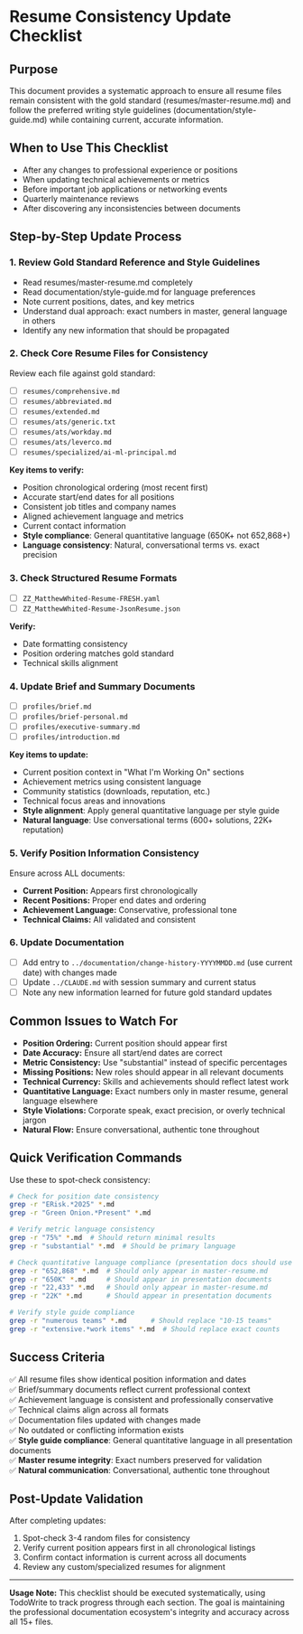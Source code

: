 # Resume Consistency Update Checklist

## Purpose
This document provides a systematic approach to ensure all resume files remain consistent with the gold standard (resumes/master-resume.md) and follow the preferred writing style guidelines (documentation/style-guide.md) while containing current, accurate information.

## When to Use This Checklist
- After any changes to professional experience or positions
- When updating technical achievements or metrics
- Before important job applications or networking events
- Quarterly maintenance reviews
- After discovering any inconsistencies between documents

## Step-by-Step Update Process

### 1. Review Gold Standard Reference and Style Guidelines
- Read resumes/master-resume.md completely
- Read documentation/style-guide.md for language preferences
- Note current positions, dates, and key metrics
- Understand dual approach: exact numbers in master, general language in others
- Identify any new information that should be propagated

### 2. Check Core Resume Files for Consistency
Review each file against gold standard:
- [ ] `resumes/comprehensive.md`
- [ ] `resumes/abbreviated.md` 
- [ ] `resumes/extended.md`
- [ ] `resumes/ats/generic.txt`
- [ ] `resumes/ats/workday.md`
- [ ] `resumes/ats/leverco.md`
- [ ] `resumes/specialized/ai-ml-principal.md`

**Key items to verify:**
- Position chronological ordering (most recent first)
- Accurate start/end dates for all positions
- Consistent job titles and company names
- Aligned achievement language and metrics
- Current contact information
- **Style compliance**: General quantitative language (650K+ not 652,868+)
- **Language consistency**: Natural, conversational terms vs. exact precision

### 3. Check Structured Resume Formats
- [ ] `ZZ_MatthewWhited-Resume-FRESH.yaml`
- [ ] `ZZ_MatthewWhited-Resume-JsonResume.json`

**Verify:**
- Date formatting consistency
- Position ordering matches gold standard
- Technical skills alignment

### 4. Update Brief and Summary Documents
- [ ] `profiles/brief.md`
- [ ] `profiles/brief-personal.md`
- [ ] `profiles/executive-summary.md`
- [ ] `profiles/introduction.md`

**Key items to update:**
- Current position context in "What I'm Working On" sections
- Achievement metrics using consistent language
- Community statistics (downloads, reputation, etc.)
- Technical focus areas and innovations
- **Style alignment**: Apply general quantitative language per style guide
- **Natural language**: Use conversational terms (600+ solutions, 22K+ reputation)

### 5. Verify Position Information Consistency
Ensure across ALL documents:
- **Current Position:** Appears first chronologically
- **Recent Positions:** Proper end dates and ordering
- **Achievement Language:** Conservative, professional tone
- **Technical Claims:** All validated and consistent

### 6. Update Documentation
- [ ] Add entry to `../documentation/change-history-YYYYMMDD.md` (use current date) with changes made
- [ ] Update `../CLAUDE.md` with session summary and current status
- [ ] Note any new information learned for future gold standard updates

## Common Issues to Watch For
- **Position Ordering:** Current position should appear first
- **Date Accuracy:** Ensure all start/end dates are correct
- **Metric Consistency:** Use "substantial" instead of specific percentages
- **Missing Positions:** New roles should appear in all relevant documents
- **Technical Currency:** Skills and achievements should reflect latest work
- **Quantitative Language:** Exact numbers only in master resume, general language elsewhere
- **Style Violations:** Corporate speak, exact precision, or overly technical jargon
- **Natural Flow:** Ensure conversational, authentic tone throughout

## Quick Verification Commands
Use these to spot-check consistency:
```bash
# Check for position date consistency
grep -r "ERisk.*2025" *.md
grep -r "Green Onion.*Present" *.md

# Verify metric language consistency  
grep -r "75%" *.md  # Should return minimal results
grep -r "substantial" *.md  # Should be primary language

# Check quantitative language compliance (presentation docs should use general terms)
grep -r "652,868" *.md  # Should only appear in master-resume.md
grep -r "650K" *.md     # Should appear in presentation documents
grep -r "22,433" *.md   # Should only appear in master-resume.md
grep -r "22K" *.md      # Should appear in presentation documents

# Verify style guide compliance
grep -r "numerous teams" *.md      # Should replace "10-15 teams"
grep -r "extensive.*work items" *.md  # Should replace exact counts
```

## Success Criteria
✅ All resume files show identical position information and dates  
✅ Brief/summary documents reflect current professional context  
✅ Achievement language is consistent and professionally conservative  
✅ Technical claims align across all formats  
✅ Documentation files updated with changes made  
✅ No outdated or conflicting information exists  
✅ **Style guide compliance**: General quantitative language in all presentation documents  
✅ **Master resume integrity**: Exact numbers preserved for validation  
✅ **Natural communication**: Conversational, authentic tone throughout

## Post-Update Validation
After completing updates:
1. Spot-check 3-4 random files for consistency
2. Verify current position appears first in all chronological listings
3. Confirm contact information is current across all documents
4. Review any custom/specialized resumes for alignment

---

**Usage Note:** This checklist should be executed systematically, using TodoWrite to track progress through each section. The goal is maintaining the professional documentation ecosystem's integrity and accuracy across all 15+ files.